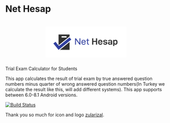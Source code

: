# Net Hesap

<h1 align=center>
<img src="Logo/horizontal.png" width=50%>
</h1>

Trial Exam Calculator for Students

This app calculates the result of trial exam by true answered question numbers minus quarter of wrong answered question numbers(In Turkey we calculate the result like this, will add different systems).
This app supports between 6.0-8.1 Android versions.

[![Build Status](https://travis-ci.org/hakkikaancaliskan/NetHesap.svg?branch=master)](https://travis-ci.org/hakkikaancaliskan/NetHesap)

Thank you so much for icon and logo [zularizal](https://github.com/zularizal).

